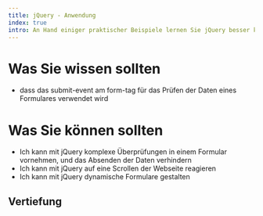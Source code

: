 ```yaml
--- 
title: jQuery - Anwendung
index: true
intro: An Hand einiger praktischer Beispiele lernen Sie jQuery besser kennen.
---
```



# Was Sie wissen sollten

* dass das submit-event am form-tag für das Prüfen der Daten eines Formulares verwendet wird

# Was Sie können sollten

* Ich kann mit jQuery komplexe Überprüfungen in einem Formular vornehmen, und das Absenden der Daten verhindern
* Ich kann mit jQuery auf eine Scrollen der Webseite reagieren
* Ich kann mit jQuery dynamische Formulare gestalten


## Vertiefung


